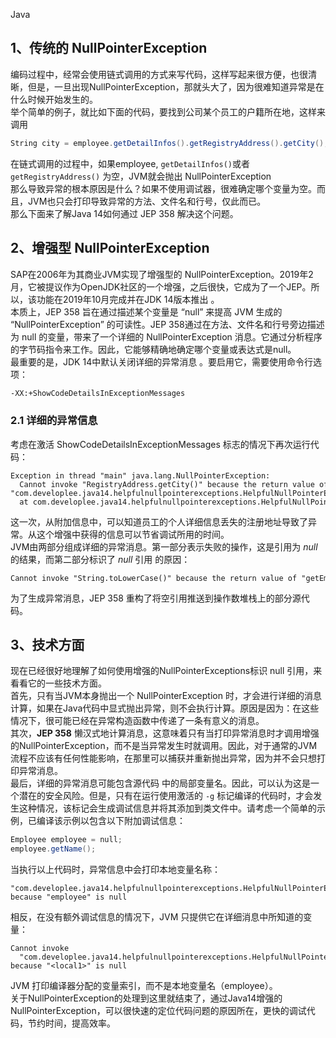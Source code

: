Java
<a name="Lbfhh"></a>
## 1、传统的 NullPointerException
编码过程中，经常会使用链式调用的方式来写代码，这样写起来很方便，也很清晰，但是，一旦出现NullPointerException，那就头大了，因为很难知道异常是在什么时候开始发生的。<br />举个简单的例子，就比如下面的代码，要找到公司某个员工的户籍所在地，这样来调用
```java
String city = employee.getDetailInfos().getRegistryAddress().getCity();
```
在链式调用的过程中，如果employee, `getDetailInfos()`或者 `getRegistryAddress()` 为空，JVM就会抛出 NullPointerException<br />那么导致异常的根本原因是什么？如果不使用调试器，很难确定哪个变量为空。而且，JVM也只会打印导致异常的方法、文件名和行号，仅此而已。<br />那么下面来了解Java 14如何通过 JEP 358 解决这个问题。
<a name="xh4ZH"></a>
## 2、增强型 NullPointerException
SAP在2006年为其商业JVM实现了增强型的 NullPointerException。2019年2月，它被提议作为OpenJDK社区的一个增强，之后很快，它成为了一个JEP。所以，该功能在2019年10月完成并在JDK 14版本推出 。<br />本质上，JEP 358 旨在通过描述某个变量是 “null” 来提高 JVM 生成的 “NullPointerException” 的可读性。JEP 358通过在方法、文件名和行号旁边描述为 null 的变量，带来了一个详细的 NullPointerException 消息。它通过分析程序的字节码指令来工作。因此，它能够精确地确定哪个变量或表达式是null。<br />最重要的是，JDK 14中默认关闭详细的异常消息 。要启用它，需要使用命令行选项：
```bash
-XX:+ShowCodeDetailsInExceptionMessages
```
<a name="avu84"></a>
### 2.1 详细的异常信息
考虑在激活 ShowCodeDetailsInExceptionMessages 标志的情况下再次运行代码：
```
Exception in thread "main" java.lang.NullPointerException:
  Cannot invoke "RegistryAddress.getCity()" because the return value of
"com.developlee.java14.helpfulnullpointerexceptions.HelpfulNullPointerException$DetailInfos.getRegistryAddress()" is null
  at com.developlee.java14.helpfulnullpointerexceptions.HelpfulNullPointerException.main(HelpfulNullPointerException.java:10)
```
这一次，从附加信息中，可以知道员工的个人详细信息丢失的注册地址导致了异常。从这个增强中获得的信息可以节省调试所用的时间。<br />JVM由两部分组成详细的异常消息。第一部分表示失败的操作，这是引用为 _null_ 的结果，而第二部分标识了 _null_ 引用 的原因：
```
Cannot invoke "String.toLowerCase()" because the return value of "getEmailAddress()" is null
```
为了生成异常消息，JEP 358 重构了将空引用推送到操作数堆栈上的部分源代码。
<a name="Rxnx0"></a>
## 3、技术方面
现在已经很好地理解了如何使用增强的NullPointerExceptions标识 null 引用，来看看它的一些技术方面。<br />首先，只有当JVM本身抛出一个 NullPointerException 时，才会进行详细的消息计算，如果在Java代码中显式抛出异常，则不会执行计算。原因是因为：在这些情况下，很可能已经在异常构造函数中传递了一条有意义的消息。<br />其次，**JEP 358** 懒汉式地计算消息，这意味着只有当打印异常消息时才调用增强的NullPointerException，而不是当异常发生时就调用。因此，对于通常的JVM流程不应该有任何性能影响，在那里可以捕获并重新抛出异常，因为并不会只想打印异常消息。<br />最后，详细的异常消息可能包含源代码 中的局部变量名。因此，可以认为这是一个潜在的安全风险。但是，只有在运行使用激活的 `-g` 标记编译的代码时，才会发生这种情况，该标记会生成调试信息并将其添加到类文件中。请考虑一个简单的示例，已编译该示例以包含以下附加调试信息：
```java
Employee employee = null;
employee.getName();
```
当执行以上代码时，异常信息中会打印本地变量名称：
```
"com.developlee.java14.helpfulnullpointerexceptions.HelpfulNullPointerException$Employee.getName()"
because "employee" is null
```
相反，在没有额外调试信息的情况下，JVM 只提供它在详细消息中所知道的变量：
```
Cannot invoke
  "com.developlee.java14.helpfulnullpointerexceptions.HelpfulNullPointerException$Employee.getName()"
because "<local1>" is null
```
JVM 打印编译器分配的变量索引，而不是本地变量名（employee）。<br />关于NullPointerException的处理到这里就结束了，通过Java14增强的NullPointerException，可以很快速的定位代码问题的原因所在，更快的调试代码，节约时间，提高效率。
